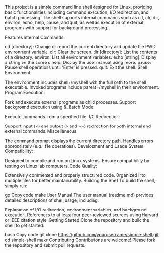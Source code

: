 This project is a simple command line shell designed for Linux, providing basic functionalities including command execution, I/O redirection, and batch processing. The shell supports internal commands such as cd, clr, dir, environ, echo, help, pause, and quit, as well as execution of external programs with support for background processing.

Features
Internal Commands:

cd [directory]: Change or report the current directory and update the PWD environment variable.
clr: Clear the screen.
dir [directory]: List the contents of a directory.
environ: List all environment variables.
echo [string]: Display a string on the screen.
help: Display the user manual using more.
pause: Pause shell operations until 'Enter' is pressed.
quit: Exit the shell.
Shell Environment:

The environment includes shell=/myshell with the full path to the shell executable.
Invoked programs include parent=/myshell in their environment.
Program Execution:

Fork and execute external programs as child processes.
Support background execution using &.
Batch Mode:

Execute commands from a specified file.
I/O Redirection:

Support input (<) and output (> and >>) redirection for both internal and external commands.
Miscellaneous:

The command prompt displays the current directory path.
Handles errors appropriately (e.g., file operations).
Development and Usage
System Compatibility:

Designed to compile and run on Linux systems.
Ensure compatibility by testing on Linux lab computers.
Code Quality:

Extensively commented and properly structured code.
Organized into multiple files for better maintainability.
Building the Shell
To build the shell, simply run:

go
Copy code
make
User Manual
The user manual (readme.md) provides detailed descriptions of shell usage, including:

Explanation of I/O redirection, environment variables, and background execution.
References to at least four peer-reviewed sources using Harvard or IEEE citation style.
Getting Started
Clone the repository and build the shell to get started:

bash
Copy code
git clone https://github.com/yourusername/simple-shell.git
cd simple-shell
make
Contributing
Contributions are welcome! Please fork the repository and submit pull requests.
